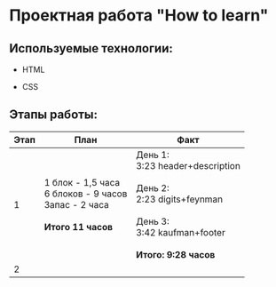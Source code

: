 # Проектная работа "How to learn"



## Используемые технологии:



* HTML

* CSS



## Этапы работы:


|Этап|План|Факт|
|--|--|--|
| 1 |1 блок - 1,5 часа <br> 6 блоков - 9 часов <br> Запас - 2 часа <br><br>**Итого 11 часов**|День 1: <br> 3:23 header+description <br><br> День 2: <br> 2:23 digits+feynman <br><br> День 3: <br> 3:42 kaufman+footer <br><br> **Итого: 9:28 часов**|
2|||
